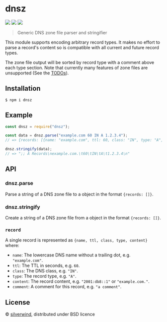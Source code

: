 # dnsz
[![](https://img.shields.io/npm/v/dnsz.svg?style=flat)](https://www.npmjs.org/package/dnsz) [![](https://img.shields.io/npm/dm/dnsz.svg)](https://www.npmjs.org/package/dnsz) [![](https://api.travis-ci.org/silverwind/dnsz.svg?style=flat)](https://travis-ci.org/silverwind/dnsz)

> Generic DNS zone file parser and stringifier

This module supports encoding arbitrary record types. It makes no effort to parse a record's content so is compatible with all current and future record types.

The zone file output will be sorted by record type with a comment above each type section. Note that currently many features of zone files are unsupported (See the [TODOs](index.js)).

## Installation

```
$ npm i dnsz
```

## Example

```js
const dnsz = require("dnsz");

const data = dnsz.parse("example.com 60 IN A 1.2.3.4");
// => {records: [{name: "example.com", ttl: 60, class: "IN", type: "A", content: "1.2.3.4"}]}

dnsz.stringify(data);
// => ";; A Records\nexample.com.\t60\tIN\tA\t1.2.3.4\n"

```

## API
### dnsz.parse

Parse a string of a DNS zone file to a object in the format `{records: []}`.

### dnsz.stringify

Create a string of a DNS zone file from a object in the format `{records: []}`.

### `record`

A single record is represented as `{name, ttl, class, type, content}` where:

- `name`: The lowercase DNS name without a trailing dot, e.g. `"example.com"`.
- `ttl`: The TTL in seconds, e.g. `60`.
- `class`: The DNS class, e.g. `"IN"`.
- `type`: The record type, e.g. `"A"`.
- `content`: The record content, e.g. `"2001:db8::1"` or `"example.com."`.
- `comment`: A comment for this record, e.g. `"a comment"`.

## License

© [silverwind](https://github.com/silverwind), distributed under BSD licence
